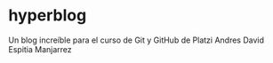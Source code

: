 # hyperblog
Un blog increíble para el curso de Git y GitHub de Platzi
Andres David Espitia Manjarrez

